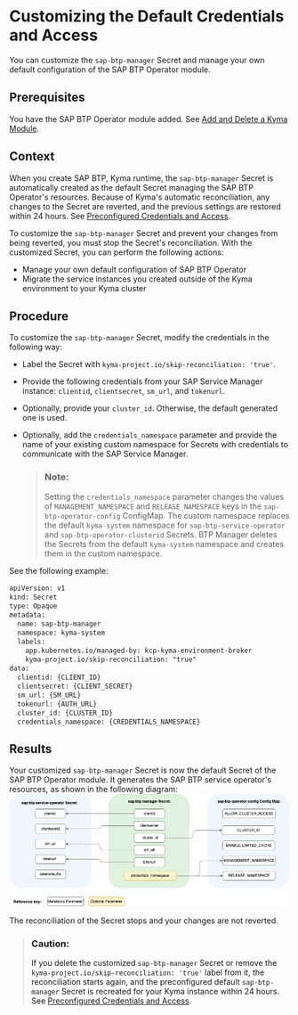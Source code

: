 <!-- loio15f22d59da1d4c6896fcc9bf1d7ea5ce -->

# Customizing the Default Credentials and Access

You can customize the `sap-btp-manager` Secret and manage your own default configuration of the SAP BTP Operator module.



<a name="loio15f22d59da1d4c6896fcc9bf1d7ea5ce__prereq_d1q_q1d_32c"/>

## Prerequisites

You have the SAP BTP Operator module added. See [Add and Delete a Kyma Module](../50-administration-and-ops/add-and-delete-a-kyma-module-1b548e9.md#loio1b548e9ad4744b978b8b595288b0cb5c).



## Context

When you create SAP BTP, Kyma runtime, the `sap-btp-manager` Secret is automatically created as the default Secret managing the SAP BTP Operator's resources. Because of Kyma's automatic reconciliation, any changes to the Secret are reverted, and the previous settings are restored within 24 hours. See [Preconfigured Credentials and Access](preconfigured-credentials-and-access-ab106d7.md).

To customize the `sap-btp-manager` Secret and prevent your changes from being reverted, you must stop the Secret's reconciliation. With the customized Secret, you can perform the following actions:

-   Manage your own default configuration of SAP BTP Operator
-   Migrate the service instances you created outside of the Kyma environment to your Kyma cluster



## Procedure

To customize the `sap-btp-manager` Secret, modify the credentials in the following way:

-   Label the Secret with `kyma-project.io/skip-reconciliation: 'true'`.
-   Provide the following credentials from your SAP Service Manager instance: `clientid`, `clientsecret`, `sm_url`, and `tokenurl`.
-   Optionally, provide your `cluster_id`. Otherwise, the default generated one is used.
-   Optionally, add the `credentials_namespace` parameter and provide the name of your existing custom namespace for Secrets with credentials to communicate with the SAP Service Manager.

    > ### Note:  
    > Setting the `credentials_namespace` parameter changes the values of `MANAGEMENT_NAMESPACE` and `RELEASE_NAMESPACE` keys in the `sap-btp-operator-config` ConfigMap. The custom namespace replaces the default `kyma-system` namespace for `sap-btp-service-operator` and `sap-btp-operator-clusterid` Secrets. BTP Manager deletes the Secrets from the default `kyma-system` namespace and creates them in the custom namespace.


See the following example:

```
apiVersion: v1
kind: Secret
type: Opaque
metadata:
  name: sap-btp-manager
  namespace: kyma-system
  labels:
    app.kubernetes.io/managed-by: kcp-kyma-environment-broker
    kyma-project.io/skip-reconciliation: "true"
data:
  clientid: {CLIENT_ID}
  clientsecret: {CLIENT_SECRET}
  sm_url: {SM_URL}
  tokenurl: {AUTH_URL}
  cluster_id: {CLUSTER_ID}
  credentials_namespace: {CREDENTIALS_NAMESPACE}
```



<a name="loio15f22d59da1d4c6896fcc9bf1d7ea5ce__result_l2k_zkj_tdc"/>

## Results

Your customized `sap-btp-manager` Secret is now the default Secret of the SAP BTP Operator module. It generates the SAP BTP service operator's resources, as shown in the following diagram:![](images/Customized_Module_Credentials_412b368.png)

The reconciliation of the Secret stops and your changes are not reverted.

> ### Caution:  
> If you delete the customized `sap-btp-manager` Secret or remove the `kyma-project.io/skip-reconciliation: 'true'` label from it, the reconciliation starts again, and the preconfigured default `sap-btp-manager` Secret is recreated for your Kyma instance within 24 hours. See [Preconfigured Credentials and Access](preconfigured-credentials-and-access-ab106d7.md).

